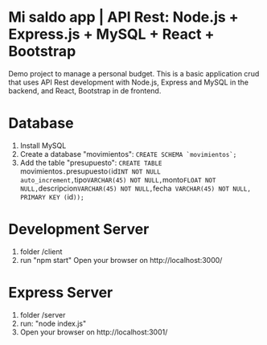# Mi saldo app | API Rest: Node.js + Express.js + MySQL + React + Bootstrap
Demo project to manage a personal budget. 
This is a basic application crud that uses API Rest development with Node.js, Express and MySQL in the backend, and React, Bootstrap in de frontend.
 
# Database
1. Install MySQL
2. Create a database "movimientos": ``CREATE SCHEMA `movimientos`;``
3. Add the table "presupuesto":
`CREATE TABLE `movimientos`.`presupuesto` (
  `id` INT NOT NULL auto_increment,
  `tipo` VARCHAR(45) NOT NULL,
  `monto` FLOAT NOT NULL,
  `descripcion` VARCHAR(45) NOT NULL,
  `fecha` VARCHAR(45) NOT NULL,
  PRIMARY KEY (`id`));
`

# Development Server
1. folder /client
2. run  "npm start"
Open your browser on http://localhost:3000/

# Express Server
1. folder /server
2. run: "node index.js"
3. Open your browser on http://localhost:3001/
